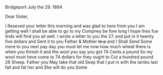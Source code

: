 Bridgeport July the 29. 1864

Dear Sister,
	
I Reseved your letter this morning and was glad to here from you  I am getting well  I shall be able to go to my Compney be fore long I hope thes fue linds will find you all well.  I wrote a letter to you the 27. and put in it twenty five dollars and Sent it to you Father & Mother ~~to p~~ and I Shall Send Some more to you next pay day  you must let me now how much wheat there is when you thresh it and the wool you say you got 74 Cents a pound So my wool must heve come to 74 dollars for they ought to Cut a hundred pound 26 Sheep. Father you May take that old Seep that I put in with the lambs last fall and fat her and She will do you Some